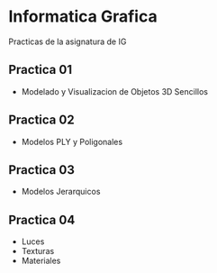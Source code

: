 Informatica Grafica
======================

Practicas de la asignatura de IG

Practica 01
--------------
+ Modelado y Visualizacion de Objetos 3D Sencillos

Practica 02
--------------
+ Modelos PLY y Poligonales

Practica 03
--------------
+ Modelos Jerarquicos

Practica 04
--------------
+ Luces
+ Texturas
+ Materiales